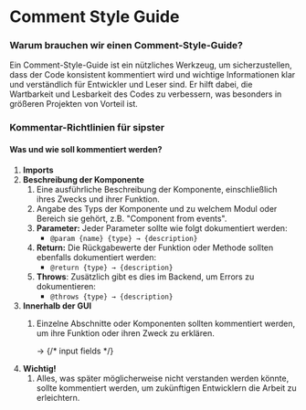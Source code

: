 # Comment Style Guide

### Warum brauchen wir einen Comment-Style-Guide?

Ein Comment-Style-Guide ist ein nützliches Werkzeug, um sicherzustellen, dass der Code konsistent kommentiert wird und wichtige Informationen klar und verständlich für Entwickler und Leser sind. Er hilft dabei, die Wartbarkeit und Lesbarkeit des Codes zu verbessern, was besonders in größeren Projekten von Vorteil ist.

### Kommentar-Richtlinien für sipster

#### Was und wie soll kommentiert werden?

1. **Imports**
2. **Beschreibung der Komponente**
   1. Eine ausführliche Beschreibung der Komponente, einschließlich ihres Zwecks und ihrer Funktion.
   2. Angabe des Typs der Komponente und zu welchem Modul oder Bereich sie gehört, z.B. "Component from events".
   3. **Parameter:** Jeder Parameter sollte wie folgt dokumentiert werden:
      * `@param {name} {type} → {description}`
   4. **Return:** Die Rückgabewerte der Funktion oder Methode sollten ebenfalls dokumentiert werden:
      * `@return {type} → {description}`
   5. **Throws**: Zusätzlich gibt es dies im Backend, um Errors zu dokumentieren:
      * `@throws {type} → {description}`
3. **Innerhalb der GUI**
   1.  Einzelne Abschnitte oder Komponenten sollten kommentiert werden, um ihre Funktion oder ihren Zweck zu erklären.

       → {/\* input fields \*/}
4. **Wichtig!**
   1. Alles, was später möglicherweise nicht verstanden werden könnte, sollte kommentiert werden, um zukünftigen Entwicklern die Arbeit zu erleichtern.
